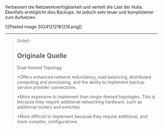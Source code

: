 Verbessert die Netzwerkverfügbarkeit und verteilt die Last der Hubs. Ebenfalls ermöglicht dies Backups. Ist jedoch sehr teuer und komplizierter zum Aufsetzen.

![[Pasted image 20241212181218.png]]

---

> [!cite]-
> ## Originale Quelle
> Dual-homed Topology
>
> •Offers enhanced network redundancy, load balancing, distributed computing and processing, and the ability to implement backup service provider connections.
>
> •More expensive to implement than single-homed topologies. This is because they require additional networking hardware, such as additional routers and switches.
>
> •More difficult to implement because they require additional, and more complex, configurations.